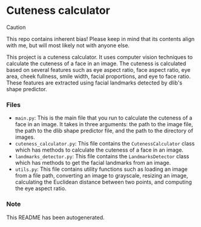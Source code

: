 # Cuteness calculator

> [!CAUTION]
> This repo contains inherent bias! Please keep in mind that its contents align with me, but will most likely not with anyone else.


This project is a cuteness calculator. It uses computer vision techniques to calculate the cuteness of a face in an image. The cuteness is calculated based on several features such as eye aspect ratio, face aspect ratio, eye area, cheek fullness, smile width, facial proportions, and eye to face ratio. These features are extracted using facial landmarks detected by dlib's shape predictor.

### Files

* `main.py`: This is the main file that you run to calculate the cuteness of a face in an image. It takes in three arguments: the path to the image file, the path to the dlib shape predictor file, and the path to the directory of images.
* `cuteness_calculator.py`: This file contains the `CutenessCalculator` class which has methods to calculate the cuteness of a face in an image.
* `landmarks_detector.py`: This file contains the `LandmarksDetector` class which has methods to get the facial landmarks from an image.
* `utils.py`: This file contains utility functions such as loading an image from a file path, converting an image to grayscale, resizing an image, calculating the Euclidean distance between two points, and computing the eye aspect ratio.

### Note

This README has been autogenerated.